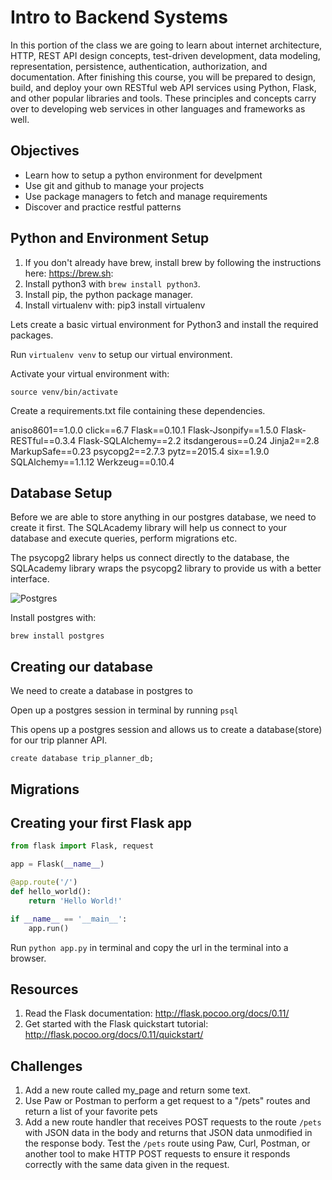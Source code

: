 # Intro to Backend Systems 

In this portion of the class we are going to learn about internet architecture, HTTP, REST API design concepts, test-driven development, data modeling, representation, persistence, authentication, authorization, and documentation. After finishing this course, you will be prepared to design, build, and deploy your own RESTful web API services using Python, Flask, and other popular libraries and tools. These principles and concepts carry over to developing web services in other languages and frameworks as well.

## Objectives

- Learn how to setup a python environment for develpment
- Use git and github to manage your projects
- Use package managers to fetch and manage requirements
- Discover and practice restful patterns

## Python and Environment Setup

1. If you don't already have brew, install brew by following the instructions here: https://brew.sh: 
2. Install python3 with ```brew install python3```.
3. Install pip, the python package manager.
4. Install virtualenv with: pip3 install virtualenv


Lets create a basic virtual environment for Python3 and install the required packages.

Run ```virtualenv venv``` to setup our virtual environment.

Activate your virtual environment with:

```source venv/bin/activate```

Create a requirements.txt file containing these dependencies.

aniso8601==1.0.0
click==6.7
Flask==0.10.1
Flask-Jsonpify==1.5.0
Flask-RESTful==0.3.4
Flask-SQLAlchemy==2.2
itsdangerous==0.24
Jinja2==2.8
MarkupSafe==0.23
psycopg2==2.7.3
pytz==2015.4
six==1.9.0
SQLAlchemy==1.1.12
Werkzeug==0.10.4


## Database Setup

Before we are able to store anything in our postgres database, we need to create it first.
The SQLAcademy library will help us connect to your database and execute queries, perform migrations etc.

The psycopg2 library helps us connect directly to the database, the SQLAcademy library wraps the psycopg2 library to provide us with a better interface.

![Postgres](pg-overview.png)

Install postgres with:

```brew install postgres```

## Creating our database

We need to create a database in postgres to

Open up a postgres session in terminal by running ```psql```

This opens up a postgres session and allows us to create a database(store) for our trip planner API.

```create database trip_planner_db;```

## Migrations



## Creating your first Flask app

```python
from flask import Flask, request

app = Flask(__name__)

@app.route('/')
def hello_world():
    return 'Hello World!'

if __name__ == '__main__':
    app.run()

```

Run ```python app.py``` in terminal and copy the url in the terminal into a browser.


## Resources

1. Read the Flask documentation: http://flask.pocoo.org/docs/0.11/
2. Get started with the Flask quickstart tutorial: http://flask.pocoo.org/docs/0.11/quickstart/

## Challenges

1. Add a new route called my_page and return some text.
2. Use Paw or Postman to perform a get request to a "/pets" routes and return a list of your favorite pets
3. Add a new route handler that receives POST requests to the route `/pets` with JSON data in the body and returns that JSON data unmodified in the response body. Test the `/pets` route using Paw, Curl, Postman, or another tool to make HTTP POST requests to ensure it responds correctly with the same data given in the request.

